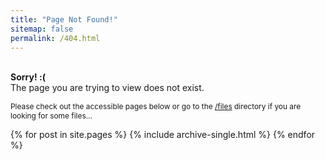 ```yaml
---
title: "Page Not Found!"
sitemap: false
permalink: /404.html
---
```


<br>**Sorry! :(** <br>The page you are trying to view does not exist.

<span style="font-size:0.85em;">Please check out the accessible pages below or go to the [/files](/files) directory if you are looking for some files...</span>

<script type="text/javascript">
  var GOOG_FIXURL_LANG = 'en';
  var GOOG_FIXURL_SITE = '{{ site.url }}'
</script>
<script type="text/javascript"
  src="//linkhelp.clients.google.com/tbproxy/lh/wm/fixurl.js">
</script>

{% for post in site.pages %}
  {% include archive-single.html %}
{% endfor %}
